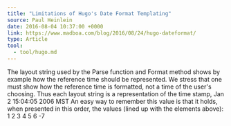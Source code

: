 ```yaml
---
title: "Limitations of Hugo's Date Format Templating"
source: Paul Heinlein
date: 2016-08-04 10:37:00 +0000
link: https://www.madboa.com/blog/2016/08/24/hugo-dateformat/
type: Article
tool:
  - tool/hugo.md
---
```

 The layout string used by the Parse function and Format method shows by example how the reference time should be represented. We stress that one must show how the reference time is formatted, not a time of the user's choosing. Thus each layout string is a representation of the time stamp, Jan 2 15:04:05 2006 MST An easy way to remember this value is that it holds, when presented in this order, the values (lined up with the elements above): 1 2  3  4  5    6  -7





